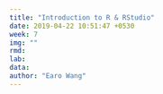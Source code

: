```yaml
---
title: "Introduction to R & RStudio"
date: 2019-04-22 10:51:47 +0530
week: 7
img: ""
rmd:
lab:
data:
author: "Earo Wang"
---
```

